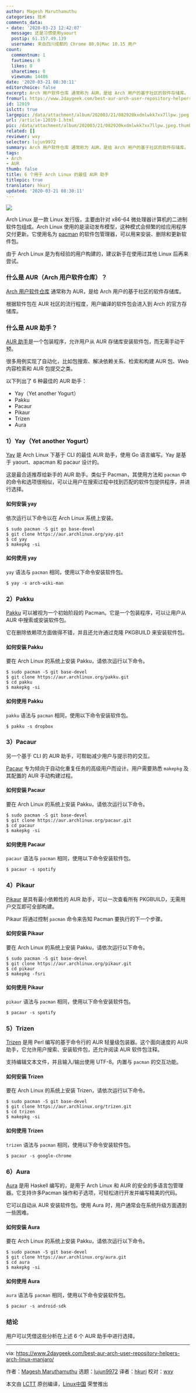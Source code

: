 ```yaml
---
author: Magesh Maruthamuthu
categories: 技术
comments_data:
- date: '2020-03-23 12:42:07'
  message: 还是习惯使用yaourt
  postip: 61.157.49.139
  username: 来自四川成都的 Chrome 80.0|Mac 10.15 用户
count:
  commentnum: 1
  favtimes: 0
  likes: 0
  sharetimes: 0
  viewnum: 14486
date: '2020-03-21 08:30:11'
editorchoice: false
excerpt: Arch 用户软件仓库 通常称为 AUR，是给 Arch 用户的基于社区的软件存储库。
fromurl: https://www.2daygeek.com/best-aur-arch-user-repository-helpers-arch-linux-manjaro/
id: 12019
islctt: true
largepic: /data/attachment/album/202003/21/082920kxdmlwkk7xx7llpw.jpeg
url: /article-12019-1.html
pic: /data/attachment/album/202003/21/082920kxdmlwkk7xx7llpw.jpeg.thumb.jpg
related: []
reviewer: wxy
selector: lujun9972
summary: Arch 用户软件仓库 通常称为 AUR，是给 Arch 用户的基于社区的软件存储库。
tags:
- Arch
- AUR
thumb: false
title: 6 个用于 Arch Linux 的最佳 AUR 助手
titlepic: true
translator: hkurj
updated: '2020-03-21 08:30:11'
---
```


![](/data/attachment/album/202003/21/082920kxdmlwkk7xx7llpw.jpeg)


Arch Linux 是一款 Linux 发行版，主要由针对 x86-64 微处理器计算机的二进制软件包组成。Arch Linux 使用的是滚动发布模型，这种模式会频繁的给应用程序交付更新。它使用名为 [pacman](https://www.2daygeek.com/pacman-command-examples-manage-packages-arch-linux-system/) 的软件包管理器，可以用来安装、删除和更新软件包。


由于 Arch Linux 是为有经验的用户构建的，建议新手在使用过其他 Linux 后再来尝试。


### 什么是 AUR（Arch 用户软件仓库）？


[Arch 用户软件仓库](https://wiki.archlinux.org/index.php/Arch_User_Repository) 通常称为 AUR，是给 Arch 用户的基于社区的软件存储库。


根据软件包在 AUR 社区的流行程度，用户编译的软件包会进入到 Arch 的官方存储库。


### 什么是 AUR 助手？


[AUR 助手](https://wiki.archlinux.org/index.php/AUR_helpers)是一个包装程序，允许用户从 AUR 存储库安装软件包，而无需手动干预。


很多用例实现了自动化，比如包搜索、解决依赖关系、检索和构建 AUR 包、Web 内容检索和 AUR 包提交之类。


以下列出了 6 种最佳的 AUR 助手：


* Yay（Yet another Yogurt）
* Pakku
* Pacaur
* Pikaur
* Trizen
* Aura


### 1）Yay（Yet another Yogurt）


[Yay](https://github.com/Jguer/yay) 是 Arch Linux 下基于 CLI 的最佳 AUR 助手，使用 Go 语言编写。Yay 是基于 yaourt、apacman 和 pacaur 设计的。


这是最合适推荐给新手的 AUR 助手。类似于 Pacman，其使用方法和 `pacman` 中的命令和选项很相似，可以让用户在搜索过程中找到匹配的软件包提供程序，并进行选择。


#### 如何安装 yay


依次运行以下命令以在 Arch Linux 系统上安装。



```
$ sudo pacman -S git go base-devel
$ git clone https://aur.archlinux.org/yay.git
$ cd yay
$ makepkg -si
```

#### 如何使用 yay


`yay` 语法与 `pacman` 相同，使用以下命令安装软件包。



```
$ yay -s arch-wiki-man
```

### 2）Pakku


[Pakku](https://github.com/kitsunyan/pakku) 可以被视为一个初始阶段的 Pacman。它是一个包装程序，可以让用户从 AUR 中搜索或安装软件包。


它在删除依赖项方面做得不错，并且还允许通过克隆 PKGBUILD 来安装软件包。


#### 如何安装 Pakku


要在 Arch Linux 的系统上安装 Pakku，请依次运行以下命令。



```
$ sudo pacman -S git base-devel
$ git clone https://aur.archlinux.org/pakku.git
$ cd pakku
$ makepkg -si
```

#### 如何使用 Pakku


`pakku` 语法与 `pacman` 相同，使用以下命令安装软件包。



```
$ pakku -s dropbox
```

### 3）Pacaur


另一个基于 CLI 的 AUR 助手，可帮助减少用户与提示符的交互。


[Pacaur](https://github.com/E5ten/pacaur) 专为倾向于自动化重复任务的高级用户而设计。用户需要熟悉 `makepkg` 及其配置的 AUR 手动构建过程。


#### 如何安装 Pacaur


要在 Arch Linux 的系统上安装 Pakku，请依次运行以下命令。



```
$ sudo pacman -S git base-devel
$ git clone https://aur.archlinux.org/pacaur.git
$ cd pacaur
$ makepkg -si
```

#### 如何使用 Pacaur


`pacaur` 语法与 `pacman` 相同，使用以下命令安装软件包。



```
$ pacaur -s spotify
```

### 4）Pikaur


[Pikaur](https://github.com/actionless/pikaur) 是具有最小依赖性的 AUR 助手，可以一次查看所有 PKGBUILD，无需用户交互即可全部构建。


Pikaur 将通过控制 `pacman` 命令来告知 Pacman 要执行的下一个步骤。


#### 如何安装 Pikaur


要在 Arch Linux 的系统上安装 Pakku，请依次运行以下命令。



```
$ sudo pacman -S git base-devel
$ git clone https://aur.archlinux.org/pikaur.git
$ cd pikaur
$ makepkg -fsri
```

#### 如何使用 Pikaur


`pikaur` 语法与 `pacman` 相同，使用以下命令安装软件包。



```
$ pacaur -s spotify
```

### 5）Trizen


[Trizen](https://github.com/trizen/trizen) 是用 Perl 编写的基于命令行的 AUR 轻量级包装器。这个面向速度的 AUR 助手，它允许用户搜索、安装软件包，还允许阅读 AUR 软件包注释。


支持编辑文本文件，并且输入/输出使用 UTF-8。内置与 `pacman` 的交互功能。


#### 如何安装 Trizen


要在 Arch Linux 的系统上安装 Trizen，请依次运行以下命令。



```
$ sudo pacman -S git base-devel
$ git clone https://aur.archlinux.org/trizen.git
$ cd trizen
$ makepkg -si
```

#### 如何使用 Trizen


`trizen` 语法与 `pacman` 相同，使用以下命令安装软件包。



```
$ pacaur -s google-chrome
```

### 6）Aura


[Aura](https://github.com/fosskers/aura) 是用 Haskell 编写的，是用于 Arch Linux 和 AUR 的安全的多语言包管理器。它支持许多Pacman 操作和子选项，可轻松进行开发并编写精美的代码。


它可以自动从 AUR 安装软件包。使用 Aura 时，用户通常会在系统升级方面遇到一些困难。


#### 如何安装 Aura


要在 Arch Linux 的系统上安装 Pakku，请依次运行以下命令。



```
$ sudo pacman -S git base-devel
$ git clone https://aur.archlinux.org/aura.git
$ cd aura
$ makepkg -si
```

#### 如何使用 Aura


`aura` 语法与 `pacman` 相同，使用以下命令安装软件包。



```
$ pacaur -s android-sdk
```

### 结论


用户可以凭借这些分析在上述 6 个 AUR 助手中进行选择。




---


via: <https://www.2daygeek.com/best-aur-arch-user-repository-helpers-arch-linux-manjaro/>


作者：[Magesh Maruthamuthu](https://www.2daygeek.com/author/magesh/) 选题：[lujun9972](https://github.com/lujun9972) 译者：[hkurj](https://github.com/hkurj) 校对：[wxy](https://github.com/wxy)


本文由 [LCTT](https://github.com/LCTT/TranslateProject) 原创编译，[Linux中国](https://linux.cn/) 荣誉推出